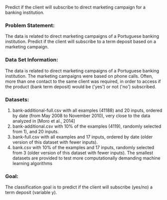 
Predict if the client will subscribe to direct marketing campaign for a banking institution.

### Problem Statement:
The data is related to direct marketing campaigns of a Portuguese banking institution. Predict if the client will subscribe to a term deposit based on a marketing campaign.

### Data Set Information:
The data is related to direct marketing campaigns of a Portuguese banking institution. The
marketing campaigns were based on phone calls. Often, more than one contact to the same
client was required, in order to access if the product (bank term deposit) would be ('yes') or not
('no') subscribed.

### Datasets:
1. bank-additional-full.csv with all examples (41188) and 20 inputs, ordered by date (from
May 2008 to November 2010), very close to the data analyzed in [Moro et al., 2014]
2. bank-additional.csv with 10% of the examples (4119), randomly selected from 1), and 20
inputs.
3. bank-full.csv with all examples and 17 inputs, ordered by date (older version of this
dataset with fewer inputs).
4. bank.csv with 10% of the examples and 17 inputs, randomly selected from 3 (older
version of this dataset with fewer inputs). The smallest datasets are provided to test
more computationally demanding machine learning algorithms

### Goal:
The classification goal is to predict if the client will subscribe (yes/no) a term deposit
(variable y).
